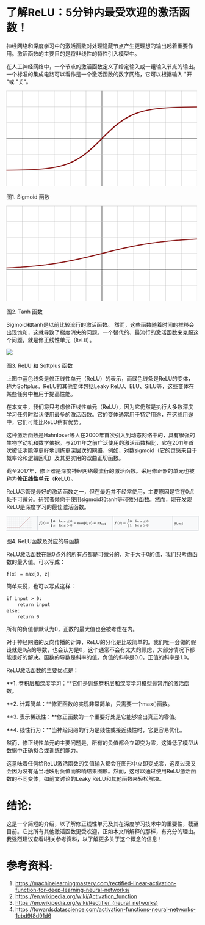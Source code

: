 # 了解ReLU：5分钟内最受欢迎的激活函数！

神经网络和深度学习中的激活函数对处理隐藏节点产生更理想的输出起着重要作用。激活函数的主要目的是将非线性的特性引入模型中。

在人工神经网络中，一个节点的激活函数定义了给定输入或一组输入节点的输出。一个标准的集成电路可以看作是一个激活函数的数字网络，它可以根据输入 "开 "或 "关"。

![](../img/1__Sigmoid函数.png)

图1. Sigmoid 函数

![](../img/2__Tanh函数.png)

图2. Tanh 函数

Sigmoid和tanh是以前比较流行的激活函数。 然而，这些函数随着时间的推移会出现饱和，这就导致了梯度消失的问题。一个替代的、最流行的激活函数来克服这个问题，就是修正线性单元（`ReLU`）。

![](../img/3__ReLU和Softplus函数数.png)

图3. ReLU 和 Softplus 函数

上图中蓝色线条是修正线性单元（ReLU）的表示，而绿色线条是ReLU的变体，称为Softplus。ReLU的其他变体包括Leaky ReLU、ELU、SiLU等，这些变体在某些任务中被用于提高性能。

在本文中，我们将只考虑修正线性单元（ReLU），因为它仍然是执行大多数深度学习任务时默认使用最多的激活函数。它的变体通常用于特定用途，在这些用途中，它们可能比ReLU稍有优势。

这种激活函数是Hahnloser等人在2000年首次引入到动态网络中的，具有很强的生物学动机和数学依据。与2011年之前广泛使用的激活函数相比，它在2011年首次被证明能够更好地训练更深层次的网络，例如，对数sigmoid（它的灵感来自于概率论和逻辑回归）及其更实用的双曲正切函数。

截至2017年，修正器是深度神经网络最流行的激活函数。采用修正器的单元也被称为**修正线性单元**（**ReLU**）。

ReLU尽管是最好的激活函数之一，但在最近并不经常使用，主要原因是它在0点处不可微分。研究者倾向于使用sigmoid和tanh等可微分函数。然而，现在发现ReLU是深度学习的最佳激活函数。

![](../img/4__ReLU函数及对应的导函数.png)

图4. ReLU函数及对应的导函数

ReLU激活函数在除0点外的所有点都是可微分的，对于大于0的值，我们只考虑函数的最大值。可以写成：

```pseudocode
f(x) = max{0, z}
```

简单来说，也可以写成这样：

```pseudocode
if input > 0:
    return input
else:
    return 0
```

所有的负值都默认为0，正数的最大值也会被考虑在内。

对于神经网络的反向传播的计算，ReLU的分化是比较简单的。我们唯一会做的假设就是0点的导数，也会认为是0，这个通常不会有太大的顾虑，大部分情况下都能很好的解决。函数的导数是斜率的值。负值的斜率是0.0，正值的斜率是1.0。

ReLU激活函数的主要优点是：

**1.  卷积层和深度学习：**它们是训练卷积层和深度学习模型最常用的激活函数。

**2. 计算简单：**修正函数的实现非常简单，只需要一个max()函数。

**3. 表示稀疏性：**修正函数的一个重要好处是它能够输出真正的零值。

**4. 线性行为：**当神经网络的行为是线性或接近线性时，它更容易优化。

然而，修正线性单元的主要问题是，所有的负值都会立即变为零，这降低了模型从数据中正确拟合或训练的能力。

这意味着任何给ReLU激活函数的负值输入都会在图形中立即变成零，这反过来又会因为没有适当地映射负值而影响结果图形。然而，这可以通过使用ReLU激活函数的不同变体，如前文讨论的Leaky ReLU和其他函数来轻松解决。



# 结论:

这是一个简短的介绍，以了解修正线性单元及其在深度学习技术中的重要性，截至目前。它比所有其他激活函数更受欢迎，正如本文所解释的那样，有充分的理由。我强烈建议查看i相关参考资料，以了解更多关于这个概念的信息！



# 参考资料:

1. https://machinelearningmastery.com/rectified-linear-activation-function-for-deep-learning-neural-networks/
2. https://en.wikipedia.org/wiki/Activation_function
3. https://en.wikipedia.org/wiki/Rectifier_(neural_networks)
4. https://towardsdatascience.com/activation-functions-neural-networks-1cbd9f8d91d6
